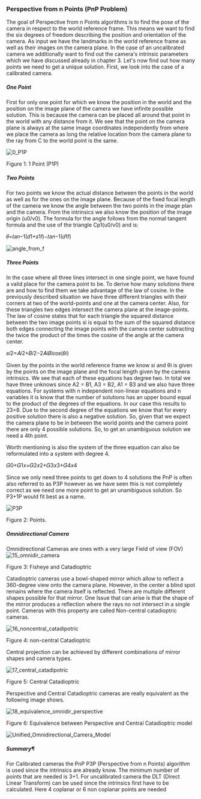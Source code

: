 ### Perspective from n Points (PnP Problem)
The goal of Perspective from n Points algorithms is to find the pose of the camera in respect to the world reference frame. This means we want to find the six degrees of freedom describing the position and orientation of the camera. As input we have the landmarks in the world reference frame as well as their images on the camera plane. In the case of an uncalibrated camera we additionally want to find out the camera's intrinsic parameters which we have discussed already in chapter 3.
Let's now find out how many points we need to get a unique solution. First, we look into the case of a calibrated camera.

##### One Point

First for only one point for which we know the position in the world and the position on the image plane of the camera we have infinite possible solution. This is because the camera can be placed all around that point in the world with any distance from it. We see that the point on the camera plane is always at the same image coordinates independently from where we place the camera as long the relative location from the camera plane to the ray from C to the world point is the same.

![0_P1P](https://user-images.githubusercontent.com/60929939/124594371-4b02d380-de92-11eb-8c71-1123856ce2a4.png)

Figure 1: 1 Point (P1P)

##### Two Points
For two points we know the actual distance between the points in the world as well as for the ones on the image plane. Because of the fixed focal length of the camera we know the angle between the two points in the image plan and the camera. From the intrinsics we also know the position of the image origin (u0/v0). The formula for the angle follows from the normal tangent formula and the use of the triangle Cp1(u0/v0) and is:

𝜃=𝑡𝑎𝑛−1(𝑑1+𝑠1𝑓)−𝑡𝑎𝑛−1(𝑑1𝑓)

![angle_from_f](https://user-images.githubusercontent.com/60929939/124594634-9fa64e80-de92-11eb-8b97-7077896b82b4.png)

##### Three Points
In the case where all three lines intersect in one single point, we have found a valid place for the camera point to be. To derive how many solutions there are and how to find them we take advantage of the law of cosine. In the previously described situation we have three different triangles with their corners at two of the world-points and one at the camera center. Also, for these triangles two edges intersect the camera plane at the image-points. The law of cosine states that for each triangle the squared distance between the two image points si is equal to the sum of the squared distance both edges connecting the image points with the camera center subtracting the twice the product of the times the cosine of the angle at the camera center.

𝑠𝑖2=𝐴𝑖2+𝐵𝑖2−2𝐴𝑖𝐵𝑖𝑐𝑜𝑠(𝜃𝑖)
 
Given by the points in the world reference frame we know si and θi is given by the points on the image plane and the focal length given by the camera intrinsics. We see that each of these equations has degree two. In total we have three unknows since A2 = B1, A3 = B2, A1 = B3 and we also have three equations. For systems with n independent non-linear equations and n variables it is know that the number of solutions has an upper bound equal to the product of the degrees of the equations. In our case this results to 23=8. Due to the second degree of the equations we know that for every positive solution there is also a negative solution. So, given that we expect the camera plane to be in between the world points and the camera point there are only 4 possible solutions. So, to get an unambiguous solution we need a 4th point.

Worth mentioning is also the system of the three equation can also be reformulated into a system with degree 4.

𝐺0+𝐺1𝑥+𝐺2𝑥2+𝐺3𝑥3+𝐺4𝑥4
 
Since we only need three points to get down to 4 solutions the PnP is often also referred to as P3P however as we have seen this is not completely correct as we need one more point to get an unambiguous solution. So P3+1P would fit best as a name.

![P3P](https://user-images.githubusercontent.com/60929939/124594986-0592d600-de93-11eb-9f62-41b70a86bbf3.png)

Figure 2: Points.

##### Omnidirectional Camera
Omnidirectional Cameras are ones with a very large Field of view (FOV)
![15_omnidir_camera](https://user-images.githubusercontent.com/60929939/124595191-4be83500-de93-11eb-8e89-7a62e4251de9.png)

Figure 3: Fisheye and Catadioptric

Catadioptric cameras use a bowl-shaped mirror which allow to reflect a 360-degree view onto the camera plane. However, in the center a blind spot remains where the camera itself is reflected. There are multiple different shapes possible for that mirror. One Issue that can arise is that the shape of the mirror produces a reflection where the rays no not intersect in a single point. Cameras with this property are called Non-central catadioptric cameras.

![16_noncentral_catadipotric](https://user-images.githubusercontent.com/60929939/124595206-4f7bbc00-de93-11eb-84ab-5153e226890c.png)

Figure 4: non-central Catadioptric 

Central projection can be achieved by different combinations of mirror shapes and camera types.

![17_central_catadipotric](https://user-images.githubusercontent.com/60929939/124595328-74702f00-de93-11eb-9ed9-2a2db9f90a7c.png)

Figure 5: Central Catadioptric

Perspective and Central Catadioptric cameras are really equivalent as the following image shows.

![18_equivalence_omnidir_perspective](https://user-images.githubusercontent.com/60929939/124595335-776b1f80-de93-11eb-9424-22d6e6392fc4.png)

Figure 6: Equivalence between Perspective and Central Catadioptric model 

![Unified_Omnidirectional_Camera_Model](https://user-images.githubusercontent.com/60929939/124595619-d29d1200-de93-11eb-91ae-3fd412e4925a.png)

##### Summary¶
For Calibrated cameras the PnP P3P (Perspective from n Points) algorithm is used since the intrinsics are already know. The minimum number of points that are needed is 3+1.
For uncalibrated camera the DLT (Direct Linear Transform) can be used since the intrinsics first have to be calculated. Here 4 coplanar or 6 non coplanar points are needed
